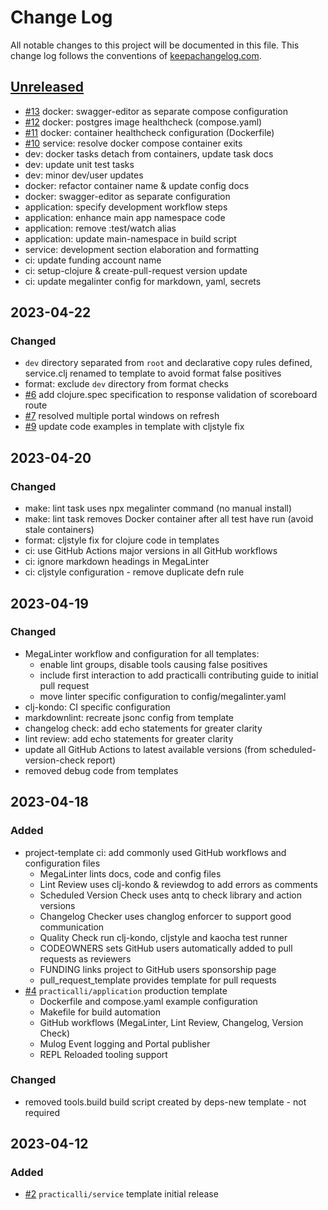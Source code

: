 # Change Log

All notable changes to this project will be documented in this file. This change log follows the conventions of [keepachangelog.com](http://keepachangelog.com/).

## [Unreleased]

- [#13](https://github.com/practicalli/project-templates/issues/13) docker: swagger-editor as separate compose configuration
- [#12](https://github.com/practicalli/project-templates/issues/12) docker: postgres image healthcheck (compose.yaml)
- [#11](https://github.com/practicalli/project-templates/issues/11) docker: container healthcheck configuration (Dockerfile)
- [#10](https://github.com/practicalli/project-templates/issues/10) service: resolve docker compose container exits
- dev: docker tasks detach from containers, update task docs
- dev: update unit test tasks
- dev: minor dev/user updates
- docker: refactor container name & update config docs
- docker: swagger-editor as separate configuration
- application: specify development workflow steps
- application: enhance main app namespace code
- application: remove :test/watch alias
- application: update main-namespace in build script
- service: development section elaboration and formatting
- ci: update funding account name
- ci: setup-clojure & create-pull-request version update
- ci: update megalinter config for markdown, yaml, secrets


## 2023-04-22
### Changed
- `dev` directory separated from `root` and declarative copy rules defined, service.clj renamed to template to avoid format false positives
- format: exclude `dev` directory from format checks
- [#6](https://github.com/practicalli/project-templates/issues/6) add clojure.spec specification to response validation of scoreboard route
- [#7](https://github.com/practicalli/project-templates/issues/7) resolved multiple portal windows on refresh
- [#9](https://github.com/practicalli/project-templates/issues/9) update code examples in template with cljstyle fix

## 2023-04-20
### Changed
- make: lint task uses npx megalinter command (no manual install)
- make: lint task removes Docker container after all test have run (avoid stale containers)
- format: cljstyle fix for clojure code in templates
- ci: use GitHub Actions major versions in all GitHub workflows
- ci: ignore markdown headings in MegaLinter
- ci: cljstyle configuration - remove duplicate defn rule

## 2023-04-19
### Changed
- MegaLinter workflow and configuration for all templates:
  - enable lint groups, disable tools causing false positives
  - include first interaction to add practicalli contributing guide to initial pull request
  - move linter specific configuration to config/megalinter.yaml
- clj-kondo: CI specific configuration
- markdownlint: recreate jsonc config from template
- changelog check: add echo statements for greater clarity
- lint review: add echo statements for greater clarity
- update all GitHub Actions to latest available versions (from scheduled-version-check report)
- removed debug code from templates

## 2023-04-18

### Added

- project-template ci: add commonly used GitHub workflows and configuration files
  - MegaLinter lints docs, code and config files
  - Lint Review uses clj-kondo & reviewdog to add errors as comments
  - Scheduled Version Check uses antq to check library and action versions
  - Changelog Checker uses changlog enforcer to support good communication
  - Quality Check run clj-kondo, cljstyle and kaocha test runner
  - CODEOWNERS sets GitHub users automatically added to pull requests as reviewers
  - FUNDING links project to GitHub users sponsorship page
  - pull_request_template provides template for pull requests
- [#4](https://github.com/practicalli/project-templates/issues/4) `practicalli/application` production template
  - Dockerfile and compose.yaml example configuration
  - Makefile for build automation
  - GitHub workflows (MegaLinter, Lint Review, Changelog, Version Check)
  - Mulog Event logging and Portal publisher
  - REPL Reloaded tooling support

### Changed

- removed tools.build build script created by deps-new template - not required

## 2023-04-12

### Added

- [#2](https://github.com/practicalli/project-templates/issues/2) `practicalli/service` template initial release

[Unreleased]: https://github.com/practicalli.template/service/compare/2023.04.12...HEAD
